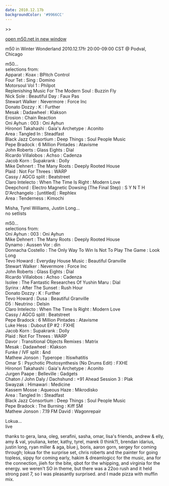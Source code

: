 ```yaml
---
date: 2010.12.17b
backgroundColor: '#9966CC'
---
```


\>>

[open m50.net in new window  
](http://m50.net/)  

m50 in Winter Wonderland 2010.12.17fr 20:00-09:00 CST @ Podval, Chicago  

m50...  
selections from:  
Apparat : Koax : BPitch Control  
Four Tet : Sing : Domino  
Motorsoul Vol 1 : Philpot  
Replenishing Music For The Modern Soul : Buzzin Fly  
Nick Sole : Beautiful Day : Faux Pas  
Stewart Walker : Nevermore : Force Inc  
Donato Dozzy : K : Further  
Mesak : Dadawheel : Klakson  
Erosion : Chain Reaction  
Oni Ayhun : 003 : Oni Ayhun  
Hironori Takahashi : Gaia's Archetype : Aconito  
Area : Tangled In : Steadfast  
Black Jazz Consortium : Deep Things : Soul People Music  
Pepe Bradock : 6 Million Pintades : Atavisme  
John Roberts : Glass Eights : Dial  
Ricardo Villalobos : Achso : Cadenza  
Jacob Korn : Supakrank : Dolly  
Mike Dehnert : The Many Roots : Deeply Rooted House  
Plaid : Not For Threes : WARP  
Cassy / AGCG split : Beatstreet  
Claro Intelecto : When The Time Is Right : Modern Love  
Deepchord : Electro Magnetic Dowsing (The Final Step) : S Y N T H  
D'Archangelo : \[untitled\] : Rephlex  
Area : Tenderness : Kimochi  

Misha, Tyrel Williams, Justin Long...  
no setlists  

m50...  
selections from:  
Oni Ayhun : 003 : Oni Ayhun  
Mike Dehnert : The Many Roots : Deeply Rooted House  
Dynamo : Aussen Vor : din  
Donnacha Costello : The Only Way To Win Is Not To Play The Game : Look Long  
Tevo Howard : Everyday House Music : Beautiful Granville  
Stewart Walker : Nevermore : Force Inc  
John Roberts : Glass Eights : Dial  
Ricardo Villalobos : Achso : Cadenza  
Isolee : The Fantastic Researches Of Yushin Maru : Dial  
Syrinx : After The Sunset : Rush Hour  
Donato Dozzy : K : Further  
Tevo Howard : Dusa : Beautiful Granville  
D5 : Neutrino : Delsin  
Claro Intelecto : When The Time Is Right : Modern Love  
Cassy / AGCG split : Beatstreet  
Pepe Bradock : 6 Million Pintades : Atavisme  
Luke Hess : Dubout EP #2 : FXHE  
Jacob Korn : Supakrank : Dolly  
Plaid : Not For Threes : WARP  
Davor : Transitional Objects Remixes : Matrix  
Mesak : Dadawheel : Klakson  
Funke / IVF split : &nd  
Mathew Jonson : Typerope : Itiswhatitis  
Omar S : Psychotic Photosynthesis (No Drums Edit) : FXHE  
Hironori Takahashi : Gaia's Archetype : Aconito  
Jurgen Paape : Belleville : Gadgets  
Chaton / John Daly / Dachshund : +91 Ahead Session 3 : Plak  
Swayzak : Himawari : Medicine  
Kassem Mosse : Aqueous Haze : Mikrodisko  
Area : Tangled In : Steadfast  
Black Jazz Consortium : Deep Things : Soul People Music  
Pepe Bradock : The Burning : Kiff SM  
Mathew Jonson : 7.19 FM David : Wagonrepair  

Lokua...  
live  

thanks to gera, lana, oleg, serafini, sasha, omar, lisa's friends, andrew & elly, amy & val, youliana, keter, kathy, tyrel, marek (I think?), brendan idarius, justin long, ryan miller & aga, blue j, boris, aaron gorn, sergey for coming through; lokua for the surprise set, chris roberts and the painter for going topless, sippy for coming early, hakim & dreamlogicc for the music, ana for the connection, jiieh for the bite, qbot for the whipping, and virginia for the energy. we weren't SO in theme, but there was a 22oo rush and it held strong past 7, so I was pleasantly surprised. and I made pizza with muffin mix.
